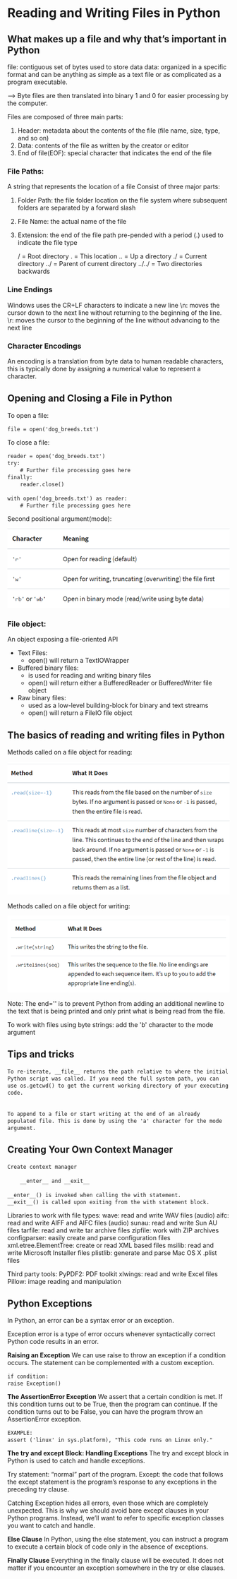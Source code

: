 # Reading and Writing Files in Python

## What makes up a file and why that’s important in Python
file: contiguous set of bytes used to store data
data: organized in a specific format and can be anything as simple as a text file or as complicated as a program executable.

--> Byte files are then translated into binary 1 and 0 for easier processing by the computer.

Files are composed of three main parts: 
1. Header: metadata about the contents of the file (file name, size, type, and so on)
2. Data: contents of the file as written by the creator or editor
3. End of file(EOF): special character that indicates the end of the file

### File Paths:
A string that represents the location of a file
Consist of three major parts: 
1. Folder Path: the file folder location on the file system where subsequent folders are separated by a forward slash
2. File Name: the actual name of the file
3. Extension: the end of the file path pre-pended with a period (.) used to indicate the file type

    / = Root directory
    .   = This location
    ..  = Up a directory
    ./  = Current directory
    ../ = Parent of current directory
    ../../ = Two directories backwards

### Line Endings
Windows uses the CR+LF characters to indicate a new line
\n: moves the cursor down to the next line without returning to the beginning of the line.
\r: moves the cursor to the beginning of the line without advancing to the next line

### Character Encodings
An encoding is a translation from byte data to human readable characters, this is typically done by assigning a numerical value to represent a character.

## Opening and Closing a File in Python
To open a file:

    file = open('dog_breeds.txt')

To close a file:

    reader = open('dog_breeds.txt')
    try:
        # Further file processing goes here
    finally:
        reader.close()

    with open('dog_breeds.txt') as reader:
        # Further file processing goes here

Second positional argument(mode):

![characters](./images/characters.PNG)


### File object:
An object exposing a file-oriented API
- Text Files: 
    - open() will return a TextIOWrapper
- Buffered binary files: 
    - is used for reading and writing binary files
    - open() will return either a BufferedReader or BufferedWriter file object
- Raw binary files: 
    - used as a low-level building-block for binary and text streams
    -  open() will return a FileIO file object


## The basics of reading and writing files in Python
Methods called on a file object for reading:

![methods](./images/methods.PNG)

Methods called on a file object for writing:

![methods](./images/writing.PNG)


Note: The end='' is to prevent Python from adding an additional newline to the text that is being printed and only print what is being read from the file.

To work with files using byte strings:
add the 'b' character to the mode argument
## Tips and tricks

    To re-iterate, __file__ returns the path relative to where the initial Python script was called. If you need the full system path, you can use os.getcwd() to get the current working directory of your executing code.


    To append to a file or start writing at the end of an already populated file. This is done by using the 'a' character for the mode argument.

## Creating Your Own Context Manager
    Create context manager

        __enter__ and __exit__
    
    __enter__() is invoked when calling the with statement.
    __exit__() is called upon exiting from the with statement block.

Libraries to work with file types:
    wave: read and write WAV files (audio)
    aifc: read and write AIFF and AIFC files (audio)
    sunau: read and write Sun AU files
    tarfile: read and write tar archive files
    zipfile: work with ZIP archives
    configparser: easily create and parse configuration files
    xml.etree.ElementTree: create or read XML based files
    msilib: read and write Microsoft Installer files
    plistlib: generate and parse Mac OS X .plist files

Third party tools:
    PyPDF2: PDF toolkit
    xlwings: read and write Excel files
    Pillow: image reading and manipulation


## Python Exceptions
In Python, an error can be a syntax error or an exception.

Exception error is a type of error occurs whenever syntactically correct Python code results in an error. 

**Raising an Exception**
We can use raise to throw an exception if a condition occurs. The statement can be complemented with a custom exception.

    if condition:
    raise Exception()


**The AssertionError Exception**
We assert that a certain condition is met. 
If this condition turns out to be True, then the program can continue. 
If the condition turns out to be False, you can have the program throw an AssertionError exception.

    EXAMPLE:
    assert ('linux' in sys.platform), "This code runs on Linux only."

**The try and except Block: Handling Exceptions**
The try and except block in Python is used to catch and handle exceptions.

Try statement: “normal” part of the program. 
Except: the code that follows the except statement is the program’s response to any exceptions in the preceding try clause.

Catching Exception hides all errors, even those which are completely unexpected. 
This is why we should avoid bare except clauses in your Python programs. Instead, we’ll want to refer to specific exception classes you want to catch and handle.

**Else Clause**
In Python, using the else statement, you can instruct a program to execute a certain block of code only in the absence of exceptions.

**Finally Clause**
Everything in the finally clause will be executed. It does not matter if you encounter an exception somewhere in the try or else clauses.